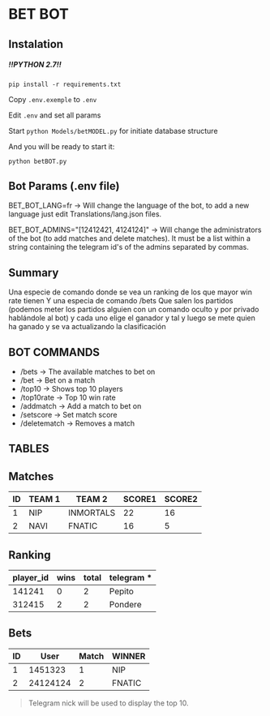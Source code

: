 BET BOT
=======

Instalation
-----------
##### !!PYTHON 2.7!!

`pip install -r requirements.txt`

Copy `.env.exemple` to `.env`

Edit `.env` and set all params 

Start `python Models/betMODEL.py` for initiate database structure

And you will be ready to start it:

`python betBOT.py`


Bot Params (.env file)
----------

BET_BOT_LANG=fr -> Will change the language of the bot, to add a new language just
edit Translations/lang.json files.

BET_BOT_ADMINS="[12412421, 4124124]" -> Will change the administrators of the bot (to
add matches and delete matches). It must be a list within a string containing
the telegram id's of the admins separated by commas.

Summary
-------

Una especie de comando donde se vea un ranking de los que mayor win rate tienen
Y una especia de comando /bets
Que salen los partidos (podemos meter los partidos alguien con un comando oculto y por privado hablándole al bot)
y cada uno elige el ganador y tal y luego se mete quien ha ganado y se va actualizando la clasificación

BOT COMMANDS
------------

* /bets -> The available matches to bet on
* /bet -> Bet on a match
* /top10 -> Shows top 10 players
* /top10rate -> Top 10 win rate
* /addmatch -> Add a match to bet on
* /setscore -> Set match score
* /deletematch -> Removes a match


TABLES
------


## Matches

| ID  | TEAM 1    | TEAM 2    | SCORE1 | SCORE2 |
| --- | --------- | --------- | ------ | ------ |
| 1   | NIP       | INMORTALS | 22     | 16     |
| 2   | NAVI      | FNATIC    | 16     | 5      |

## Ranking

| player_id | wins | total | telegram *|
| --------- | ---- | ----- | --------- |
| 141241    | 0    | 2     | Pepito    |
| 312415    | 2    | 2     | Pondere   |

## Bets

| ID  | User      | Match     | WINNER |
| --- | --------- | --------- | ------ |
| 1   | 1451323   | 1         | NIP    |
| 2   | 24124124  | 2         | FNATIC |

> Telegram nick will be used to display the top 10.


